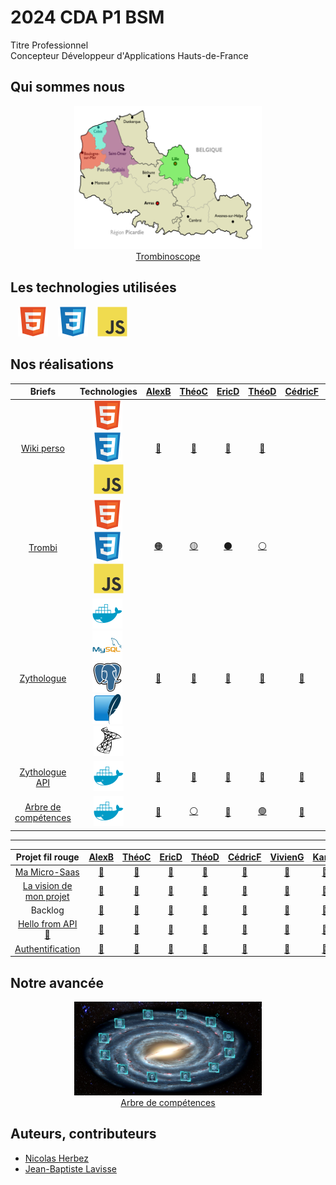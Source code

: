 # 2024 CDA P1 BSM

Titre Professionnel  
Concepteur Développeur d'Applications
Hauts-de-France

## Qui sommes nous

<figure>
    <div align="center">
        <a href="https://2024-cda-boulogne.github.io/Trombi_TD_GN">
            <img src="./profile/img/map-hdf.png" alt="map-hdf.png" style="width: 300px !important;">
        </a>
    </div>
    <div align="center">
        <figcaption>
            <a href="https://2024-cda-boulogne.github.io/Trombi_TD_GN" align="center">Trombinoscope</a>
        </figcaption>
    </div>
</figure>

## Les technologies utilisées

&nbsp;&nbsp;
![img_html](./profile/img/html.svg)
&nbsp;&nbsp;
![img_css](./profile/img/css.svg)
&nbsp;&nbsp;
![img_javascript](./profile/img/javascript.svg)

## Nos réalisations

|                            Briefs                             |                                                          Technologies                                                           |          <a href="https://github.com/JunkBezoul">AlexB</a>           |           <a href="https://github.com/Theo02-12">ThéoC</a>           |            <a href="https://github.com/Ericdsr">EricD</a>            |          <a href="https://github.com/Yokokorico">ThéoD</a>           |          <a href="https://github.com/DASyhef">CédricF</a>           |         <a href="https://github.com/viviengajac">VivienG</a>         |          <a href="https://github.com/Karl-Gavois">KarlG</a>          |         <a href="https://github.com/kevin-ledez">KévinL</a>          |       <a href="https://github.com/Merlinovitch">AlexandreM</a>       |        <a href="https://github.com/Geoffrey184">GeoffreyN</a>        |          <a href="https://github.com/NOTLimai">WilliamT</a>          |          <a href="https://github.com/Simon-vnct">SimonV</a>          |
| :-----------------------------------------------------------: | :-----------------------------------------------------------------------------------------------------------------------------: | :------------------------------------------------------------------: | :------------------------------------------------------------------: | :------------------------------------------------------------------: | :------------------------------------------------------------------: | :------------------------------------------------------------------: | :------------------------------------------------------------------: | :------------------------------------------------------------------: | :------------------------------------------------------------------: | :------------------------------------------------------------------: | :------------------------------------------------------------------: | :------------------------------------------------------------------: | :------------------------------------------------------------------: |
| [Wiki perso](https://github.com/2024-cda-boulogne/wiki-perso) | ![img_html](./profile/img/html.svg)&nbsp;![img_css](./profile/img/css.svg)&nbsp;![img_javascript](./profile/img/javascript.svg) | <a href="https://github.com/2024-cda-boulogne/wiki-perso-abu">🔗</a> | <a href="https://github.com/2024-cda-boulogne/wiki-perso-tco">🔗</a> | <a href="https://github.com/2024-cda-boulogne/wiki-perso-eda">🔗</a> | <a href="https://github.com/2024-cda-boulogne/wiki-perso-tdu">🔗</a> | <a href="https://github.com/2024-cda-boulogne/wiki-perso-cfr"> </a> | <a href="https://github.com/2024-cda-boulogne/wiki-perso-vga">🔗</a> | <a href="https://github.com/2024-cda-boulogne/wiki-perso-kga">🔗</a> | <a href="https://github.com/2024-cda-boulogne/wiki-perso-kle">🔗</a> | <a href="https://github.com/2024-cda-boulogne/wiki-perso-ame">🔗</a> | <a href="https://github.com/2024-cda-boulogne/wiki-perso-gno">🔗</a> | <a href="https://github.com/2024-cda-boulogne/wiki-perso-wtr">🔗</a> | <a href="https://github.com/2024-cda-boulogne/wiki-perso-svi"> </a> |
|     [Trombi](https://github.com/2024-cda-boulogne/trombi)     | ![img_html](./profile/img/html.svg)&nbsp;![img_css](./profile/img/css.svg)&nbsp;![img_javascript](./profile/img/javascript.svg) |   <a href="https://github.com/2024-cda-boulogne/Trombi_AbuAme">🟠</a>   |   <a href="https://github.com/2024-cda-boulogne/trombi-tco-wtr">🟡</a>   |   <a href="https://github.com/2024-cda-boulogne/trombi_vga_edsr">⚫</a>    |   <a href="https://github.com/2024-cda-boulogne/Trombi_TD_GN">⚪</a>    |   <a href="https://github.com/2024-cda-boulogne/trombi"> </a>    |   <a href="https://github.com/2024-cda-boulogne/trombi_vga_edsr">⚫</a>    |   <a href="https://github.com/2024-cda-boulogne/trombi-kle-kga">🟢</a>   |   <a href="https://github.com/2024-cda-boulogne/trombi-kle-kga">🟢</a>   |   <a href="https://github.com/2024-cda-boulogne/Trombi_AbuAme">🟠</a>   |   <a href="https://github.com/2024-cda-boulogne/Trombi_TD_GN">⚪</a>    |   <a href="https://github.com/2024-cda-boulogne/trombi-tco-wtr">🟡</a>   |   <a href="https://github.com/2024-cda-boulogne/trombi"> </a>    |
| [Zythologue](https://github.com/2024-cda-boulogne/zythologue) | ![img_docker](./profile/img/docker.svg)&nbsp;![img_mysql](./profile/img/mysql.svg)&nbsp;![img_postgresql](./profile/img/postgresql.svg)&nbsp;![img_sqlite](./profile/img/sqlite.svg)&nbsp;![img_microsoftsqlserver](./profile/img/microsoftsqlserver.svg)| <a href="https://github.com/2024-cda-boulogne/zythologue-abu">🔗</a> | <a href="https://github.com/2024-cda-boulogne/zythologue-tco">🔗</a> | <a href="https://github.com/2024-cda-boulogne/zythologue-eda">🔗</a> | <a href="https://github.com/2024-cda-boulogne/zythologue-tdu">🔗</a> | <a href="https://github.com/2024-cda-boulogne/zythologue-cfr">🔗</a> | <a href="https://github.com/2024-cda-boulogne/zythologue-vga">🔗</a> | <a href="https://github.com/2024-cda-boulogne/zythologue-kga">🔗</a> | <a href="https://github.com/2024-cda-boulogne/zythologue-kle">🔗</a> | <a href="https://github.com/2024-cda-boulogne/zythologue-ame">🔗</a> | <a href="https://github.com/2024-cda-boulogne/zythologue-gno">🔗</a> | <a href="https://github.com/2024-cda-boulogne/zythologue-wtr">🔗</a> | <a href="https://github.com/2024-cda-boulogne/zythologue-svi">🔗</a> |
| [Zythologue API](https://github.com/2024-cda-boulogne/zythologueAPI) | ![img_docker](./profile/img/docker.svg) | <a href="https://github.com/2024-cda-boulogne/zythologueAPI-abu">🔗</a> | <a href="https://github.com/2024-cda-boulogne/zythologueAPI-tco">🔗</a> | <a href="https://github.com/2024-cda-boulogne/zythologueAPI-eda">🔗</a> | <a href="https://github.com/2024-cda-boulogne/zythologueAPI-tdu">🔗</a> | <a href="https://github.com/2024-cda-boulogne/zythologueAPI-cfr">🔗</a> | <a href="https://github.com/2024-cda-boulogne/zythologueAPI-vga">🔗</a> | <a href="https://github.com/2024-cda-boulogne/zythologueAPI-kga">🔗</a> | <a href="https://github.com/2024-cda-boulogne/zythologueAPI-kle">🔗</a> | <a href="https://github.com/2024-cda-boulogne/zythologueAPI-ame">🔗</a> | <a href="https://github.com/2024-cda-boulogne/zythologueAPI-gno">🔗</a> | <a href="https://github.com/2024-cda-boulogne/zythologueAPI-wtr">🔗</a> | <a href="https://github.com/2024-cda-boulogne/zythologueAPI-svi">🔗</a> |
| [Arbre de compétences](https://github.com/2024-cda-boulogne/skilltree) | ![img_docker](./profile/img/docker.svg) | <a href="https://github.com/2024-cda-boulogne/skilltree-kga">🔵</a> | <a href="https://github.com/2024-cda-boulogne/skilltree-tco">⚪</a> | <a href="https://github.com/2024-cda-boulogne/skilltree-kga">🔵</a> | <a href="https://github.com/2024-cda-boulogne/skilltree-tdu">🟢</a> | <a href="https://github.com/2024-cda-boulogne/skilltree-kle">🔴</a> | <a href="https://github.com/2024-cda-boulogne/skilltree-tdu">🟢</a> | <a href="https://github.com/2024-cda-boulogne/skilltree-kga">🔵</a> | <a href="https://github.com/2024-cda-boulogne/skilltree-kle">🔴</a> | <a href="https://github.com/2024-cda-boulogne/skilltree-tdu">🟢</a> | <a href="https://github.com/2024-cda-boulogne/skilltree-tco">⚪</a> | <a href="https://github.com/2024-cda-boulogne/skilltree-tco">⚪</a> | <a href="https://github.com/2024-cda-boulogne/skilltree-kle">🔴</a> |

---
<!-- Projet fil rouge -->

|                        Projet&nbsp;fil&nbsp;rouge                             |          <a href="https://github.com/JunkBezoul">AlexB</a>           |           <a href="https://github.com/Theo02-12">ThéoC</a>           |            <a href="https://github.com/Ericdsr">EricD</a>            |          <a href="https://github.com/Yokokorico">ThéoD</a>           |          <a href="https://github.com/DASyhef">CédricF</a>           |         <a href="https://github.com/viviengajac">VivienG</a>         |          <a href="https://github.com/Karl-Gavois">KarlG</a>          |         <a href="https://github.com/kevin-ledez">KévinL</a>          |       <a href="https://github.com/Merlinovitch">AlexandreM</a>       |        <a href="https://github.com/Geoffrey184">GeoffreyN</a>        |          <a href="https://github.com/NOTLimai">WilliamT</a>          |          <a href="https://github.com/Simon-vnct">SimonV</a>          |
| :-----------------------------------------------------------: | :------------------------------------------------------------------: | :------------------------------------------------------------------: | :------------------------------------------------------------------: | :------------------------------------------------------------------: | :------------------------------------------------------------------: | :------------------------------------------------------------------: | :------------------------------------------------------------------: | :------------------------------------------------------------------: | :------------------------------------------------------------------: | :------------------------------------------------------------------: | :------------------------------------------------------------------: | :------------------------------------------------------------------: |
| [Ma Micro-Saas](https://github.com/2024-cda-boulogne/saasdraft) | <a href="https://github.com/2024-cda-boulogne/saasdraft-abu">🔗</a> | <a href="https://github.com/2024-cda-boulogne/saasdraft-tco">🔗</a> | <a href="https://github.com/2024-cda-boulogne/saasdraft-eda">🔗</a> | <a href="https://github.com/2024-cda-boulogne/saasdraft-tdu">🔗</a> | <a href="https://github.com/2024-cda-boulogne/saasdraft-cfr">🔗</a> | <a href="https://github.com/2024-cda-boulogne/saasdraft-vga">🔗</a> | <a href="https://github.com/2024-cda-boulogne/saasdraft-kga">🔗</a> | <a href="https://github.com/2024-cda-boulogne/saasdraft-kle">🔗</a> | <a href="https://github.com/2024-cda-boulogne/saasdraft-ame">🔗</a> | <a href="https://github.com/2024-cda-boulogne/saasdraft-gno">🔗</a> | <a href="https://github.com/2024-cda-boulogne/saasdraft-wtr">🔗</a> | <a href="https://github.com/2024-cda-boulogne/saasdraft-svi">🔗</a> |
| [La vision de mon projet](https://github.com/2024-cda-boulogne/my-vision) | <a href="https://github.com/2024-cda-boulogne/my-vision-abu">🔗</a> | <a href="https://github.com/2024-cda-boulogne/my-vision-tco">🔗</a> | <a href="https://github.com/2024-cda-boulogne/my-vision-eda">🔗</a> | <a href="https://github.com/2024-cda-boulogne/my-vision-tdu">🔗</a> | <a href="https://github.com/2024-cda-boulogne/my-vision-cfr">🔗</a> | <a href="https://github.com/2024-cda-boulogne/my-vision-vga">🔗</a> | <a href="https://github.com/2024-cda-boulogne/my-vision-kga">🔗</a> | <a href="https://github.com/2024-cda-boulogne/my-vision-kle">🔗</a> | <a href="https://github.com/2024-cda-boulogne/my-vision-ame">🔗</a> | <a href="https://github.com/2024-cda-boulogne/my-vision-gno">🔗</a> | <a href="https://github.com/2024-cda-boulogne/my-vision-wtr">🔗</a> | <a href="https://github.com/2024-cda-boulogne/my-vision-svi">🔗</a> |
| Backlog | <a href="https://github.com/orgs/2024-cda-boulogne/projects/44/views/1">🔗</a> | <a href="https://github.com/orgs/2024-cda-boulogne/projects/31">🔗</a> | <a href="https://github.com/orgs/2024-cda-boulogne/projects/36/views/1">🔗</a> | <a href="https://github.com/users/Yokokorico/projects/3/views/1">🔗</a> | <a href="https://github.com/orgs/2024-cda-boulogne/projects/37/views/1">🔗</a> | <a href="https://github.com/orgs/2024-cda-boulogne/projects/41/views/1">🔗</a> | <a href="https://github.com/orgs/2024-cda-boulogne/projects/34/views/3">🔗</a> | <a href="https://github.com/orgs/2024-cda-boulogne/projects/27">🔗</a> | <a href="https://github.com/users/Merlinovitch/projects/4/views/1">🔗</a> | <a href="https://github.com/orgs/2024-cda-boulogne/projects/39">🔗</a> | <a href="https://github.com/orgs/2024-cda-boulogne/projects/43">🔗</a> | <a href="https://github.com/orgs/2024-cda-boulogne/projects/32/views/1">🔗</a> |
| [Hello from API 🙂](https://github.com/2024-cda-boulogne/app) | <a href="https://github.com/2024-cda-boulogne/app-abu">🔗</a> | <a href="https://github.com/2024-cda-boulogne/app-tco">🔗</a> | <a href="https://github.com/2024-cda-boulogne/app-eda">🔗</a> | <a href="https://github.com/2024-cda-boulogne/app-tdu">🔗</a> | <a href="https://github.com/2024-cda-boulogne/app-cfr">🔗</a> | <a href="https://github.com/2024-cda-boulogne/app-vga">🔗</a> | <a href="https://github.com/2024-cda-boulogne/app-kga">🔗</a> | <a href="https://github.com/2024-cda-boulogne/app-kle">🔗</a> | <a href="https://github.com/2024-cda-boulogne/app-ame">🔗</a> | <a href="https://github.com/2024-cda-boulogne/app-gno">🔗</a> | <a href="https://github.com/2024-cda-boulogne/app-wtr">🔗</a> | <a href="https://github.com/2024-cda-boulogne/app-svi">🔗</a> |
| [Authentification](https://github.com/2024-cda-boulogne/auth) | <a href="https://github.com/2024-cda-boulogne/app-abu">🔗</a> | <a href="https://github.com/2024-cda-boulogne/app-tco">🔗</a> | <a href="https://github.com/2024-cda-boulogne/app-eda">🔗</a> | <a href="https://github.com/2024-cda-boulogne/app-tdu">🔗</a> | <a href="https://github.com/2024-cda-boulogne/app-cfr">🔗</a> | <a href="https://github.com/2024-cda-boulogne/app-vga">🔗</a> | <a href="https://github.com/2024-cda-boulogne/app-kga">🔗</a> | <a href="https://github.com/2024-cda-boulogne/app-kle">🔗</a> | <a href="https://github.com/2024-cda-boulogne/app-ame">🔗</a> | <a href="https://github.com/2024-cda-boulogne/app-gno">🔗</a> | <a href="https://github.com/2024-cda-boulogne/app-wtr">🔗</a> | <a href="https://github.com/2024-cda-boulogne/app-svi">🔗</a> |

## Notre avancée

<figure>
    <div align="center">
        <a href="https://2024-cda-boulogne.github.io/skilltree-tdu">
            <img src="./profile/img/skills-tree.webp" alt="skills-tree.webp" style="width: 300px !important;">
        </a>
    </div>
    <div align="center">
        <figcaption>
            <a href="https://2024-cda-boulogne.github.io/skilltree-tdu" align="center">Arbre de compétences</a>
        </figcaption>
    </div>
</figure>

## Auteurs, contributeurs

* [Nicolas Herbez](https://github.com/nicolas-herbez)
* [Jean-Baptiste Lavisse](https://github.com/jblavisse)
